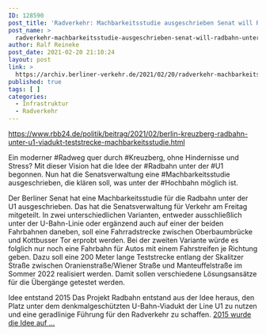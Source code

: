 ```yaml
---
ID: 128590
post_title: 'Radverkehr: Machbarkeitsstudie ausgeschrieben Senat will Radbahn unter U1 im Sommer 2022 testen, aus rbb24.de'
post_name: >
  radverkehr-machbarkeitsstudie-ausgeschrieben-senat-will-radbahn-unter-u1-im-sommer-2022-testen-aus-rbb24-de
author: Ralf Reineke
post_date: 2021-02-20 21:10:24
layout: post
link: >
  https://archiv.berliner-verkehr.de/2021/02/20/radverkehr-machbarkeitsstudie-ausgeschrieben-senat-will-radbahn-unter-u1-im-sommer-2022-testen-aus-rbb24-de/
published: true
tags: [ ]
categories:
  - Infrastruktur
  - Radverkehr
---
```

https://www.rbb24.de/politik/beitrag/2021/02/berlin-kreuzberg-radbahn-unter-u1-viadukt-teststrecke-machbarkeitsstudie.html

Ein moderner #Radweg quer durch #Kreuzberg, ohne Hindernisse und Stress? Mit dieser Vision hat die Idee der #Radbahn unter der #U1 begonnen. Nun hat die Senatsverwaltung eine #Machbarkeitsstudie ausgeschrieben, die klären soll, was unter der #Hochbahn möglich ist.

Der Berliner Senat hat eine Machbarkeitsstudie für die Radbahn unter der U1 ausgeschrieben. Das hat die Senatsverwaltung für Verkehr am Freitag mitgeteilt. In zwei unterschiedlichen Varianten, entweder ausschließlich unter der U-Bahn-Linie oder ergänzend auch auf einer der beiden Fahrbahnen daneben, soll eine Fahrradstrecke zwischen Oberbaumbrücke und Kottbusser Tor erprobt werden. Bei der zweiten Variante würde es folglich nur noch eine Fahrbahn für Autos mit einem Fahrstreifen je Richtung geben.
Dazu soll eine 200 Meter lange Teststrecke entlang der Skalitzer Straße zwischen Oranienstraße/Wiener Straße und Manteuffelstraße im Sommer 2022 realisiert werden. Damit sollen verschiedene Lösungsansätze für die Übergänge getestet werden.

Idee entstand 2015
Das Projekt Radbahn entstand aus der Idee heraus, den Platz unter dem denkmalgeschützten U-Bahn-Viadukt der Line U1 zu nutzen und eine geradlinige Führung für den Radverkehr zu schaffen. <a href="https://www.rbb24.de/politik/beitrag/2021/02/berlin-kreuzberg-radbahn-unter-u1-viadukt-teststrecke-machbarkeitsstudie.html">2015 wurde die Idee auf ...</a>